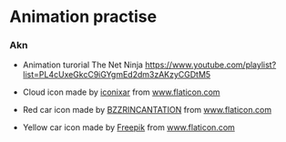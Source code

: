 # Animation practise


### Akn

- Animation turorial The Net Ninja https://www.youtube.com/playlist?list=PL4cUxeGkcC9iGYgmEd2dm3zAKzyCGDtM5
- Cloud icon made by <a href="https://www.flaticon.com/authors/iconixar" title="iconixar">iconixar</a> from <a href="https://www.flaticon.com/" title="Flaticon">www.flaticon.com</a>

- Red car icon made by <a href="https://www.flaticon.com/authors/bzzrincantation" title="BZZRINCANTATION">BZZRINCANTATION</a> from <a href="https://www.flaticon.com/" title="Flaticon">www.flaticon.com</a>

- Yellow car icon made by <a href="https://www.flaticon.com/authors/freepik" title="Freepik">Freepik</a> from <a href="https://www.flaticon.com/" title="Flaticon">www.flaticon.com</a>